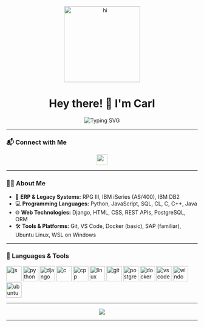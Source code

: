 <div align="center">
  <img src="https://media.giphy.com/media/M9gbBd9nbDrOTu1Mqx/giphy.gif" height="200" alt="hi" />
</div>

<h1 align="center">Hey there! 👋 I'm Carl</h1>

<div align="center">
  <img src="https://readme-typing-svg.demolab.com?font=Fira+Code&weight=500&pause=1000&color=36BCF7&center=true&vCenter=true&width=700&lines=Software+Developer+%2F+ERP+Application+Developer;Always+Learning+Something+New+Every+Day!" alt="Typing SVG" />

</div>


---

### 📬 Connect with Me

<p align="center">
  <a href="https://www.linkedin.com/in/carl-lewis-mediavillo/"><img src="https://img.shields.io/static/v1?message=LinkedIn&logo=linkedin&label=&color=0077B5&logoColor=white&labelColor=&style=for-the-badge" height="28"/></a>
</p>

---

### 👨‍💻 About Me

- 💼 **ERP & Legacy Systems:** RPG III, IBM iSeries (AS/400), IBM DB2  
- 💻 **Programming Languages:** Python, JavaScript, SQL, CL, C, C++, Java  
- 🌐 **Web Technologies:** Django, HTML, CSS, REST APIs, PostgreSQL, ORM  
- 🛠️ **Tools & Platforms:** Git, VS Code, Docker (basic), SAP (familiar), Ubuntu Linux, WSL on Windows  


---

### 🔧 Languages & Tools

<p align="left">
  <img src="https://cdn.jsdelivr.net/gh/devicons/devicon/icons/javascript/javascript-original.svg" height="40" alt="js"/>
  <img src="https://cdn.jsdelivr.net/gh/devicons/devicon/icons/python/python-original.svg" height="40" alt="python"/>
  <img src="https://cdn.jsdelivr.net/gh/devicons/devicon/icons/django/django-plain.svg" height="40" alt="django"/>
  <img src="https://cdn.jsdelivr.net/gh/devicons/devicon/icons/c/c-original.svg" height="40" alt="c"/>
  <img src="https://cdn.jsdelivr.net/gh/devicons/devicon/icons/cplusplus/cplusplus-original.svg" height="40" alt="cpp"/>
  <img src="https://cdn.jsdelivr.net/gh/devicons/devicon/icons/linux/linux-original.svg" height="40" alt="linux"/>
  <img src="https://cdn.jsdelivr.net/gh/devicons/devicon/icons/git/git-original.svg" height="40" alt="git"/>
  <img src="https://cdn.jsdelivr.net/gh/devicons/devicon/icons/postgresql/postgresql-original.svg" height="40" alt="postgres"/>
  <img src="https://cdn.jsdelivr.net/gh/devicons/devicon/icons/docker/docker-original.svg" height="40" alt="docker"/>
  <img src="https://cdn.jsdelivr.net/gh/devicons/devicon/icons/vscode/vscode-original.svg" height="40" alt="vscode"/>
  <img src="https://cdn.jsdelivr.net/gh/devicons/devicon/icons/windows8/windows8-original.svg" height="40" alt="windows"/>
  <img src="https://cdn.jsdelivr.net/gh/devicons/devicon/icons/ubuntu/ubuntu-plain.svg" height="40" alt="ubuntu"/>

</p>


---

<p align="center"><img src="https://github-readme-stats.vercel.app/api/top-langs/?username=carlmediavillo&layout=compact&theme=radical" /></p>

---

